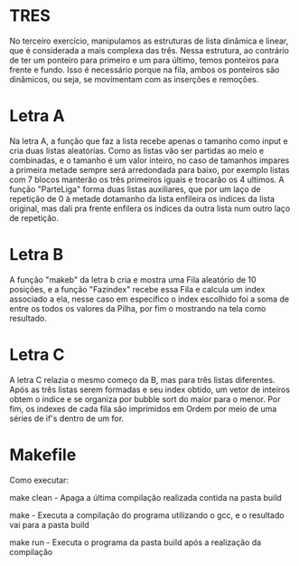 # TRES
No terceiro exercício, manipulamos as estruturas de lista dinâmica e linear, que é considerada a mais complexa das três. Nessa estrutura, ao contrário de ter um ponteiro para primeiro e um para último, temos ponteiros para frente e fundo. Isso é necessário porque na fila, ambos os ponteiros são dinâmicos, ou seja, se movimentam com as inserções e remoções.

# Letra A
Na letra A, a função que faz a lista recebe apenas o tamanho como input e cria duas listas aleatórias. Como as listas vão ser partidas ao meio e combinadas, e o tamanho é um valor inteiro, no caso de tamanhos impares a primeira metade sempre será arredondada para baixo, por exemplo listas com 7 blocos manterão os três primeiros iguais e trocarão os 4 ultimos. A função "ParteLiga" forma duas listas auxiliares, que por um laço de repetição de 0 à metade dotamanho da lista enfileira os indices da lista original, mas dali pra frente enfilera os indices da outra lista num outro laço de repetição.

# Letra B
A função "makeb" da letra b cria e mostra uma Fila aleatório de 10 posições, e a função "Fazindex" recebe essa Fila e calcula um index associado a ela, nesse caso em específico o index escolhido foi a soma de entre os todos os valores da Pilha, por fim o mostrando na tela como resultado.

# Letra C
A letra C relazia o mesmo começo da B, mas para três listas diferentes. Após as três listas serem formadas e seu index obtido, um vetor de inteiros obtem o indice e se organiza por bubble sort do maior para o menor. Por fim, os indexes de cada fila são imprimidos em Ordem por meio de uma séries de if's dentro de um for.

# Makefile

Como executar:

  make clean - Apaga a última compilação realizada contida na pasta build
  
  make - Executa a compilação do programa utilizando o gcc, e o resultado vai para a pasta build
  
  make run - Executa o programa da pasta build após a realização da compilação
